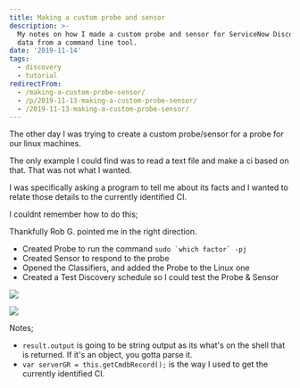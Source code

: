 ```yaml
---
title: Making a custom probe and sensor
description: >-
  My notes on how I made a custom probe and sensor for ServiceNow Discovery to get
  data from a command line tool.
date: '2019-11-14'
tags:
  - discovery
  - tutorial
redirectFrom:
  - /making-a-custom-probe-sensor/
  - /p/2019-11-13-making-a-custom-probe-sensor/ 
  - /2019-11-13-making-a-custom-probe-sensor/
---
```


<!--StartFragment-->

The other day I was trying to create a custom probe/sensor for a probe for our linux machines.

The only example I could find was to read a text file and make a ci based on that. That was not what I wanted.

I was specifically asking a program to tell me about its facts and I wanted to relate those details to the currently identified CI.

I couldnt remember how to do this;

Thankfully Rob G. pointed me in the right direction.

* Created Probe to run the command ``sudo `which factor` -pj``
* Created Sensor to respond to the probe
* Opened the Classifiers, and added the Probe to the Linux one
* Created a Test Discovery schedule so I could test the Probe & Sensor

<!--EndFragment-->

![](/assets/images/probe-01.png)

![](/assets/images/probe-02-sensor.png)

<!--StartFragment-->

Notes;

* `result.output` is going to be string output as its what's on the shell that is returned. If it's an object, you gotta parse it.
* `var serverGR = this.getCmdbRecord();` is the way I used to get the currently identified CI.

<!--EndFragment-->